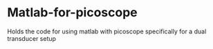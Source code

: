 # Matlab-for-picoscope
Holds the code for using matlab with picoscope specifically for a dual transducer setup
